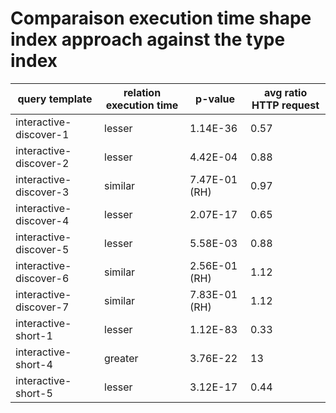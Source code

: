 
# Comparaison execution time shape index approach against the type index

| query template         | relation execution time   | p-value       |   avg ratio HTTP request |
|------------------------|---------------------------|---------------|--------------------------|
| interactive-discover-1 | lesser                    | 1.14E-36      |                     0.57 |
| interactive-discover-2 | lesser                    | 4.42E-04      |                     0.88 |
| interactive-discover-3 | similar                   | 7.47E-01 (RH) |                     0.97 |
| interactive-discover-4 | lesser                    | 2.07E-17      |                     0.65 |
| interactive-discover-5 | lesser                    | 5.58E-03      |                     0.88 |
| interactive-discover-6 | similar                   | 2.56E-01 (RH) |                     1.12 |
| interactive-discover-7 | similar                   | 7.83E-01 (RH) |                     1.12 |
| interactive-short-1    | lesser                    | 1.12E-83      |                     0.33 |
| interactive-short-4    | greater                   | 3.76E-22      |                    13    |
| interactive-short-5    | lesser                    | 3.12E-17      |                     0.44 |
